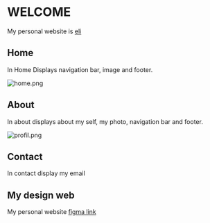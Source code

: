 # WELCOME

My personal website is [eli](eli.com)

## Home

In Home Displays navigation bar, image and footer.

![home.png](https://postimg.cc/PvLrZs9y)

## About

In about displays about my self, my photo, navigation bar and footer.

![profil.png](https://postimg.cc/B8cLpKpz)

## Contact 

In contact display my email

## My design web

My personal website [figma link](https://www.figma.com/file/Tm3XTIoVJI4JZ35OI9WUeZ/Untitled?type=design&node-id=0%3A1&mode=design&t=mAnDJx09ZDcj4INU-1)

